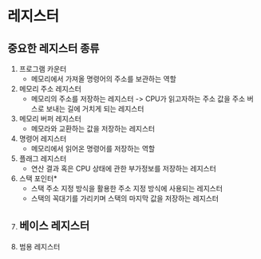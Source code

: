 # 레지스터
## 중요한 레지스터 종류
1. 프로그램 카운터
    - 메모리에서 가져올 명령어의 주소를 보관하는 역할
2. 메모리 주소 레지스터
    - 메모리의 주소를 저장하는 레지스터 -> CPU가 읽고자하는 주소 값을 주소 버스로 보내는 길에 거치게 되는 레지스터
3. 메모리 버퍼 레지스터
    - 메모라와 교환하는 값을 저장하는 레지스터
4. 명령어 레지스터
    - 메모리에서 읽어온 명령어를 저장하는 역할
5. 플래그 레지스터
    - 연산 결과 혹은 CPU 상태에 관한 부가정보를 저장하는 레지스터
6. 스택 포인터*
    - 스택 주소 지정 방식을 활용한 주소 지정 방식에 사용되는 레지스터
    - 스택의 꼭대기를 가리키며 스택의 마지막 값을 저장하는 레지스터
7. 베이스 레지스터
    - 
8. 범용 레지스터